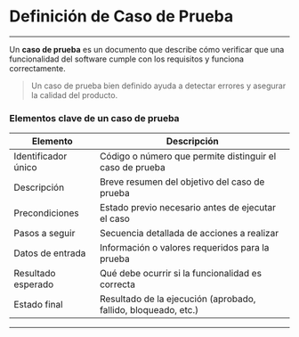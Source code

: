 # Definición de Caso de Prueba

---

Un **caso de prueba** es un documento que describe cómo verificar que una funcionalidad del software cumple con los requisitos y funciona correctamente.

> Un caso de prueba bien definido ayuda a detectar errores y asegurar la calidad del producto.

### Elementos clave de un caso de prueba

| Elemento            | Descripción                                                    |
| ------------------- | -------------------------------------------------------------- |
| Identificador único | Código o número que permite distinguir el caso de prueba       |
| Descripción         | Breve resumen del objetivo del caso de prueba                  |
| Precondiciones      | Estado previo necesario antes de ejecutar el caso              |
| Pasos a seguir      | Secuencia detallada de acciones a realizar                     |
| Datos de entrada    | Información o valores requeridos para la prueba                |
| Resultado esperado  | Qué debe ocurrir si la funcionalidad es correcta               |
| Estado final        | Resultado de la ejecución (aprobado, fallido, bloqueado, etc.) |

---
